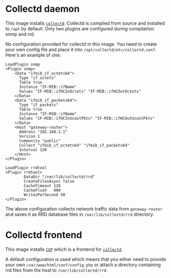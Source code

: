 # Collectd daemon

This image installs [`collectd`](https://collectd.org/). Collectd is compiled
from source and installed to `/opt` by default. Only two plugins are
configured during compilation: snmp and rrd.

No configuration provided for collectd in this image. You need to create
your own config file and place it into `/opt/collectd/etc/collectd.conf`. Here's
an example of one:

```
LoadPlugin snmp
<Plugin snmp>
    <Data "ifmib_if_octets64">
      Type "if_octets"
      Table true
      Instance "IF-MIB::ifName"
      Values "IF-MIB::ifHCInOctets" "IF-MIB::ifHCOutOctets"
    </Data>
    <Data "ifmib_if_packets64">
      Type "if_packets"
      Table true
      Instance "IF-MIB::ifName"
      Values "IF-MIB::ifHCInUcastPkts" "IF-MIB::ifHCOutUcastPkts"
    </Data>
    <Host "gateway-router">
      Address "192.168.1.1"
      Version 1
      Community "public"
      Collect "ifmib_if_octets64" "ifmib_if_packets64"
      Interval 120
    </Host>
</Plugin>

LoadPlugin rrdtool
<Plugin rrdtool>
        DataDir "/var/lib/collectd/rrd"
        CreateFilesAsync false
        CacheTimeout 120
        CacheFlush   900
        WritesPerSecond 50
</Plugin>
```

The above configuration collects network traffic data from `gateway-router`
and saves it as RRD database files in `/var/lib/collectd/rrd` directory.
# Collectd frontend

This image installs [`CGP`](https://github.com/pommi/CGP) which is a frontend
for [`collectd`](https://collectd.org/).

A default configuration is used which means that you either need to provide
your own `/var/www/html/conf/config.php` or attach a directory containing
rrd files from the host to `/var/lib/collectd/rrd`.
